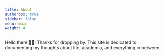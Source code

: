 ```yaml
---
title: About
authorbox: true
sidebar: false
menu: main
weight: 4
---
```


Hello there 👋🏼! Thanks for dropping by. This site is dedicated to documenting my thoughts about life, academia, and everything in between.